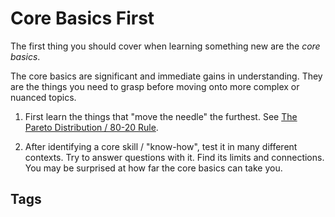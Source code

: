 # Core Basics First

The first thing you should cover when learning something new are the *core basics*.  

The core basics are significant and immediate gains in understanding. They are the things you need to grasp before moving onto more complex 
or nuanced topics.  

1. First learn the things that "move the needle" the furthest. See [The Pareto Distribution / 80-20 Rule](../202110031839).  

2. After identifying a core skill / "know-how", test it in many different contexts. Try to answer questions with it. Find 
its limits and connections. You may be surprised at how far the core basics can take you.  

## Tags
